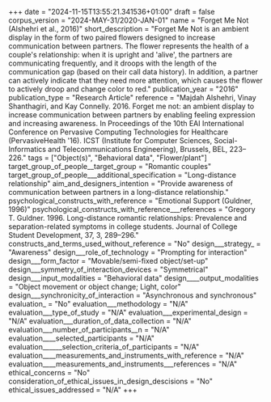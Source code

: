 +++
date = "2024-11-15T13:55:21.341536+01:00"
draft = false
corpus_version = "2024-MAY-31/2020-JAN-01"
name = "Forget Me Not (Alshehri et al., 2016)"
short_description = "Forget Me Not is an ambient display in the form of two paired flowers designed to increase communication between partners. The flower represents the health of a couple's relationship: when it is upright and 'alive', the partners are communicating frequently, and it droops with the length of the communication gap (based on their call data history). In addition, a partner can actively indicate that they need more attention, which causes the flower to actively droop and change color to red."
publication_year = "2016"
publication_type = "Research Article"
reference = "Majdah Alshehri, Vinay Shanthagiri, and Kay Connelly. 2016. Forget me not: an ambient display to increase communication between partners by enabling feeling expression and increasing awareness. In Proceedings of the 10th EAI International Conference on Pervasive Computing Technologies for Healthcare (PervasiveHealth '16). ICST (Institute for Computer Sciences, Social-Informatics and Telecommunications Engineering), Brussels, BEL, 223–226."
tags = ["Object(s)", "Behavioral data", "Flower/plant"]
target_group_of_people__target_group = "Romantic couples"
target_group_of_people___additional_specification = "Long-distance relationship"
aim_and_designers_intention = "Provide awareness of communication between partners in a long-distance relationship."
psychological_constructs_with_reference = "Emotional Support (Guldner, 1996)"
psychological_constructs_with_reference___references = "Gregory T. Guldner. 1996. Long-distance romantic relationships: Prevalence and separation-related symptoms in college students. Journal of College Student Development, 37, 3, 289–296."
constructs_and_terms_used_without_reference = "No"
design___strategy_ = "Awareness"
design___role_of_technology = "Prompting for interaction"
design___form_factor = "Movable/semi-fixed object/set-up"
design___symmetry_of_interaction_devices = "Symmetrical"
design___input_modalities = "Behavioral data"
design____output_modalities = "Object movement or object change; Light, color"
design___synchronicity_of_interaction = "Asynchronous and synchronous"
evaluation_ = "No"
evaluation___methodology = "N/A"
evaluation___type_of_study = "N/A"
evaluation___experimental_design = "N/A"
evaluation___duration_of_data_collection = "N/A"
evaluation___number_of_participants__n = "N/A"
evaluation____selected_participants = "N/A"
evaluation______selection_criteria_of_participants = "N/A"
evaluation____measurements_and_instruments_with_reference = "N/A"
evaluation____measurements_and_instruments___references = "N/A"
ethical_concerns = "No"
consideration_of_ethical_issues_in_design_descisions = "No"
ethical_issues_addressed = "N/A"
+++
